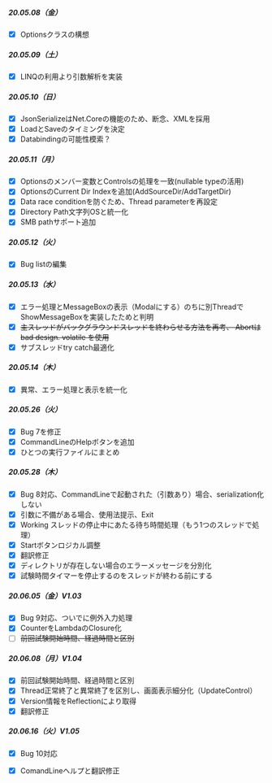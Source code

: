##### 20.05.08（金）
- [x] Optionsクラスの構想

##### 20.05.09（土）
- [x] LINQの利用より引数解析を実装

##### 20.05.10（日）
- [x] JsonSerializeはNet.Coreの機能のため、断念、XMLを採用
- [x] LoadとSaveのタイミングを決定
- [x] Databindingの可能性模索？                  

##### 20.05.11（月）
- [x] Optionsのメンバー変数とControlsの処理を一致(nullable typeの活用)
- [x] OptionsのCurrent Dir Indexを追加(AddSourceDir/AddTargetDir)
- [x] Data race conditionを防ぐため、Thread parameterを再設定
- [x] Directory Path文字列OSと統一化
- [x] SMB pathサポート追加	

##### 20.05.12（火）
- [x] Bug listの編集

##### 20.05.13（水）
- [x] エラー処理とMessageBoxの表示（Modalにする）のちに別ThreadでShowMessageBoxを実装したためと判明
- [x] ~~主スレッドがバックグラウンドスレッドを終わらせる方法を再考、
      Abortはbad design. volatile を使用~~
- [x] サブスレッドtry catch最適化

##### 20.05.14（木）
- [x] 異常、エラー処理と表示を統一化 

##### 20.05.26（火）
- [x] Bug 7を修正
- [x] CommandLineのHelpボタンを追加
- [x] ひとつの実行ファイルにまとめ

##### 20.05.28（木）
- [x] Bug 8対応、CommandLineで起動された（引数あり）場合、serialization化しない
- [x] 引数に不備がある場合、使用法提示、Exit 
- [x] Working スレッドの停止中にあたる待ち時間処理（もう1つのスレッドで処理）
- [x] Startボタンロジカル調整
- [x] 翻訳修正
- [x] ディレクトリが存在しない場合のエラーメッセージを分別化
- [x] 試験時間タイマーを停止するのをスレッドが終わる前にする

##### 20.06.05（金）V1.03
- [x] Bug 9対応、ついでに例外入力処理
- [x] CounterをLambdaのClosure化
- [ ] ~~前回試験開始時間、経過時間と区別~~

##### 20.06.08（月）V1.04
- [x] 前回試験開始時間、経過時間と区別
- [x] Thread正常終了と異常終了を区別し、画面表示細分化（UpdateControl）
- [x] Version情報をReflectionにより取得
- [x] 翻訳修正
 
##### 20.06.16（火）V1.05
- [x] Bug 10対応
- [x] ComandLineヘルプと翻訳修正

